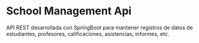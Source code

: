 # School Management Api
API REST desarrollada con SpringBoot para mantener registros de datos de estudiantes, profesores, calificaciones, asistencias, informes, etc.

